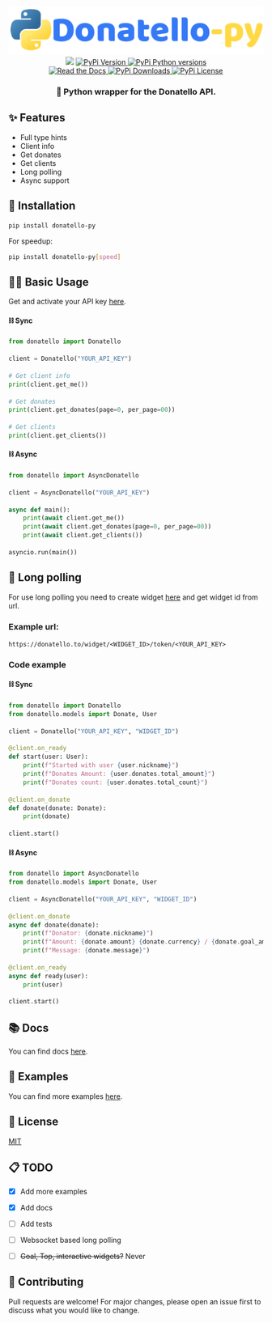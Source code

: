<div align="center">
<img src=https://raw.githubusercontent.com/hampta/donatello-py/main/assets/logo.png alt="Donatello-py logo" />
<br>
<a href="https://donatello.to/hampta"><img  src="https://img.shields.io/badge/donatello.to-donate-blue?style=for-the-badge" /></a>
<a href="https://pypi.org/project/donatello-py/"> <img   src="https://img.shields.io/pypi/v/donatello-py?style=for-the-badge" alt="PyPi Version" /> </a>
<a href="https://pypi.org/project/donatello-py/"> <img src="https://img.shields.io/pypi/pyversions/donatello-py?style=for-the-badge" alt="PyPi Python versions" /> </a>
<br>
<a href="https://donatello-py.readthedocs.io/en/latest/"> <img   src="https://img.shields.io/readthedocs/donatello-py?style=for-the-badge" alt="Read the Docs" /> </a>
<a href="https://pypi.org/project/donatello-py/"> <img   src="https://img.shields.io/pypi/dm/donatello-py?style=for-the-badge" alt="PyPi Downloads" /> </a>
<a href="https://pypi.org/project/donatello-py/"> <img   src="https://img.shields.io/pypi/l/donatello-py?style=for-the-badge" alt="PyPi License" /> </a>
<h3>🐍 Python wrapper for the Donatello API.</h3>
</div>

## ✨ Features

- Full type hints
- Client info
- Get donates
- Get clients
- Long polling
- Async support

## 🔗 Installation

```bash 
pip install donatello-py
```

For speedup: 
```bash
pip install donatello-py[speed]
```

## 🧑‍🏭 Basic Usage

Get and activate your API key [here](https://donatello.to/panel/doc-api).

#### ⛓️ Sync 

```python
from donatello import Donatello

client = Donatello("YOUR_API_KEY")

# Get client info
print(client.get_me())

# Get donates
print(client.get_donates(page=0, per_page=00))

# Get clients
print(client.get_clients())
```

#### ⛓️ Async

```python
from donatello import AsyncDonatello

client = AsyncDonatello("YOUR_API_KEY")

async def main():
    print(await client.get_me())
    print(await client.get_donates(page=0, per_page=00))
    print(await client.get_clients())

asyncio.run(main())
```

## 🥏 Long polling

For use long polling you need to create widget [here](https://donatello.to/panel/alert-widget) and get widget id from url.

### Example url:

```
https://donatello.to/widget/<WIDGET_ID>/token/<YOUR_API_KEY>
```

### Code example

#### ⛓️ Sync

```python
from donatello import Donatello
from donatello.models import Donate, User

client = Donatello("YOUR_API_KEY", "WIDGET_ID")

@client.on_ready
def start(user: User):
    print(f"Started with user {user.nickname}")
    print(f"Donates Amount: {user.donates.total_amount}")
    print(f"Donates count: {user.donates.total_count}")

@client.on_donate
def donate(donate: Donate):
    print(donate)

client.start()
```

#### ⛓️ Async

```python
from donatello import AsyncDonatello
from donatello.models import Donate, User

client = AsyncDonatello("YOUR_API_KEY", "WIDGET_ID")

@client.on_donate
async def donate(donate):
    print(f"Donator: {donate.nickname}")
    print(f"Amount: {donate.amount} {donate.currency} / {donate.goal_amount} {donate.goal_currency}")
    print(f"Message: {donate.message}")

@client.on_ready
async def ready(user):
    print(user)
    
client.start()
```
## 📚 Docs

You can find docs [here](https://donatello-py.readthedocs.io/en/latest/).

## 📝 Examples

You can find more examples [here](https://github.com/hampta/donatello-py/tree/main/examples).


## 📄 License
[MIT](https://choosealicense.com/licenses/mit/)


## 📋 TODO

- [x] Add more examples
- [x] Add docs
- [ ] Add tests
- [ ] Websocket based long polling

- [ ] ~~Goal, Top, interactive widgets?~~ Never


## 🤝 Contributing

Pull requests are welcome! For major changes, please open an issue first to discuss what you would like to change.